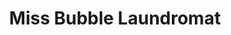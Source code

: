 ---
title: "Miss Bubble Laundromat"
url: /new-york/miss-bubble-laundromat-west-116th-street/
shop: Wäscherei
---